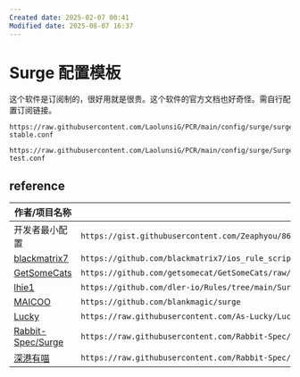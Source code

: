 ```yaml
---
Created date: 2025-02-07 00:41
Modified date: 2025-08-07 16:37
---
```

# Surge 配置模板

这个软件是订阅制的，很好用就是很贵。这个软件的官方文档也好奇怪。需自行配置订阅链接。

```
https://raw.githubusercontent.com/LaolunsiG/PCR/main/config/surge/surge-stable.conf
```

```
https://raw.githubusercontent.com/LaolunsiG/PCR/main/config/surge/Surge-test.conf
```

## reference

| 作者/项目名称                                                                                    | 配置链接                                                                                                                                   |
| ------------------------------------------------------------------------------------------ | -------------------------------------------------------------------------------------------------------------------------------------- |
| 开发者最小配置                                                                                    | `https://gist.githubusercontent.com/Zeaphyou/864aebea248ca1bb8000e0e5623b65f3/raw/c36413c715f43f22772d3c2353358e1ff936b2e6/Surge.conf` |
| [blackmatrix7](https://github.com/blackmatrix7/ios_rule_script/tree/master/rewrite/Surge)  | `https://github.com/blackmatrix7/ios_rule_script/tree/master/rewrite/Surge`                                                            |
| [GetSomeCats](https://github.com/getsomecat/GetSomeCats)                                   | `https://github.com/getsomecat/GetSomeCats/raw/Surge/FishChips.conf`                                                        |
| [lhie1](https://github.com/dler-io/Rules/tree/main/Surge)                                  | `https://github.com/dler-io/Rules/tree/main/Surge`                                                                                     |
| [MAICOO](https://github.com/blankmagic/surge)                                              | `https://github.com/blankmagic/surge`                                                                                                  |
| [Lucky](https://github.com/As-Lucky/Lucky)                                                 | `https://raw.githubusercontent.com/As-Lucky/Lucky/main/Lucky-Surge.conf`                                                    |
| [Rabbit-Spec/Surge](https://github.com/Rabbit-Spec/Surge)                                  | `https://raw.githubusercontent.com/Rabbit-Spec/Surge/Master/Conf/Spec/Surge.conf`                                           |
| [深港有喵](https://raw.githubusercontent.com/Rabbit-Spec/Surge/Master/Conf/Spec/Surge-EN.conf) | `https://raw.githubusercontent.com/Rabbit-Spec/Surge/Master/Conf/Spec/Surge-EN.conf`                                                   |
